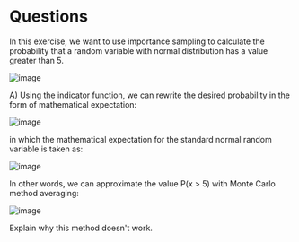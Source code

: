 # Questions #
In this exercise, we want to use importance sampling to calculate the probability that a random variable with normal distribution has a value greater than 5.

![image](https://github.com/user-attachments/assets/fdd6e02e-24c1-4490-95d0-459c880176ea)

A) Using the indicator function, we can rewrite the desired probability in the form of mathematical expectation:

![image](https://github.com/user-attachments/assets/96b0a86a-b3ef-4a2a-a4e6-54213660a6ed)

in which the mathematical expectation for the standard normal random variable is taken as:

![image](https://github.com/user-attachments/assets/5166702d-1554-45f3-bcb5-d31b42dd8a40)

In other words, we can approximate the value P(x > 5) with Monte Carlo method averaging:

![image](https://github.com/user-attachments/assets/bb05161b-19e6-480a-b8d2-6757181be462)

Explain why this method doesn't work.

